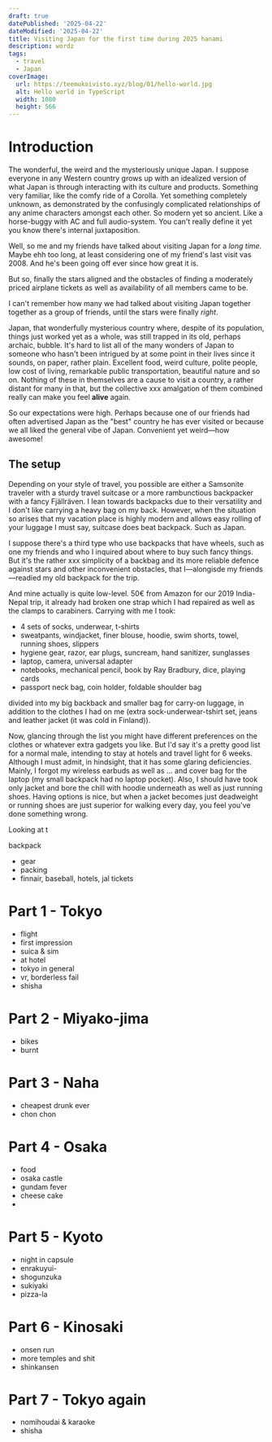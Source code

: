 ```yaml
---
draft: true
datePublished: '2025-04-22'
dateModified: '2025-04-22'
title: Visiting Japan for the first time during 2025 hanami
description: wordz
tags:
  - travel
  - Japan
coverImage:
  url: https://teemukoivisto.xyz/blog/01/hello-world.jpg
  alt: Hello world in TypeScript
  width: 1080
  height: 566
---
```


# Introduction

The wonderful, the weird and the mysteriously unique Japan. I suppose everyone in any Western country grows up with an idealized version of what Japan is through interacting with its culture and products. Something very familiar, like the comfy ride of a Corolla. Yet something completely unknown, as demonstrated by the confusingly complicated relationships of any anime characters amongst each other. So modern yet so ancient. Like a horse-buggy with AC and full audio-system. You can't really define it yet you know there's internal juxtaposition.

Well, so me and my friends have talked about visiting Japan for a _long time._ Maybe ehh too long, at least considering one of my friend's last visit vas 2008. And he's been going off ever since how great it is.

But so, finally the stars aligned and the obstacles of finding a moderately priced airplane tickets as well as availability of all members came to be.

I can't remember how many we had talked about visiting Japan together together as a group of friends, until the stars were finally _right_.

Japan, that wonderfully mysterious country where, despite of its population, things just worked yet as a whole,
was still trapped in its old, perhaps archaic, bubble. It's hard to list all of the many wonders of Japan to someone who hasn't been intrigued by at some point in their lives since it sounds, on paper, rather plain. Excellent food, weird culture, polite people, low cost of living, remarkable public transportation, beautiful nature and so on. Nothing of these in themselves are a cause to visit a country, a rather distant for many in that, but the collective xxx amalgation of them combined really can make you feel **alive** again.

So our expectations were high. Perhaps because one of our friends had often advertised Japan as the "best" country he has ever visited or because we all liked the general vibe of Japan. Convenient yet weird—how awesome!

## The setup

Depending on your style of travel, you possible are either a Samsonite traveler with a sturdy travel suitcase or a more rambunctious backpacker with a fancy Fjällräven. I lean towards backpacks due to their versatility and I don't like carrying a heavy bag on my back. However, when the situation so arises that my vacation place is highly modern and allows easy rolling of your luggage I must say, suitcase does beat backpack. Such as Japan.

I suppose there's a third type who use backpacks that have wheels, such as one my friends and who I inquired about where to buy such fancy things. But it's the rather xxx simplicity of a backbag and its more reliable defence against stars and other inconvenient obstacles, that I—alongisde my friends—readied my old backpack for the trip.

And mine actually is quite low-level. 50€ from Amazon for our 2019 India-Nepal trip, it already had broken one strap which I had repaired as well as the clamps to carabiners. Carrying with me I took:

- 4 sets of socks, underwear, t-shirts
- sweatpants, windjacket, finer blouse, hoodie, swim shorts, towel, running shoes, slippers
- hygiene gear, razor, ear plugs, suncream, hand sanitizer, sunglasses
- laptop, camera, universal adapter
- notebooks, mechanical pencil, book by Ray Bradbury, dice, playing cards
- passport neck bag, coin holder, foldable shoulder bag

divided into my big backback and smaller bag for carry-on luggage, in addition to the clothes I had on me (extra sock-underwear-tshirt set, jeans and leather jacket (it was cold in Finland)).

Now, glancing through the list you might have different preferences on the clothes or whatever extra gadgets you like. But I'd say it's a pretty good list for a normal male, intending to stay at hotels and travel light for 6 weeks. Although I must admit, in hindsight, that it has some glaring deficiencies. Mainly, I forgot my wireless earbuds as well as ... and cover bag for the laptop (my small backpack had no laptop pocket). Also, I should have took only jacket and bore the chill with hoodie underneath as well as just running shoes. Having options is nice, but when a jacket becomes just deadweight or running shoes are just superior for walking every day, you feel you've done something wrong.

Looking at t

backpack

- gear
- packing
- finnair, baseball, hotels, jal tickets

# Part 1 - Tokyo

- flight
- first impression
- suica & sim
- at hotel
- tokyo in general
- vr, borderless fail
- shisha

# Part 2 - Miyako-jima

- bikes
- burnt

# Part 3 - Naha

- cheapest drunk ever
- chon chon

# Part 4 - Osaka

- food
- osaka castle
- gundam fever
- cheese cake
-

# Part 5 - Kyoto

- night in capsule
- enrakuyui-
- shogunzuka
- sukiyaki
- pizza-la

# Part 6 - Kinosaki

- onsen run
- more temples and shit
- shinkansen

# Part 7 - Tokyo again

- nomihoudai & karaoke
- shisha
